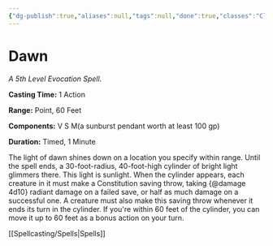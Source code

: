 ```yaml
---
{"dg-publish":true,"aliases":null,"tags":null,"done":true,"classes":"Cleric, Wizard,","spellLevel":5,"school":"Evocation","source":"XGE","permalink":"/spells/dawn/","dgHomeLink":false,"dgPassFrontmatter":true}
---
```


# Dawn
*A 5th Level Evocation Spell.*

**Casting Time:** 1 Action

**Range:** Point, 60 Feet

**Components:** V S M(a sunburst pendant worth at least 100 gp)

**Duration:** Timed, 1 Minute

The light of dawn shines down on a location you specify within range. Until the spell ends, a 30-foot-radius, 40-foot-high cylinder of bright light glimmers there. This light is sunlight.
When the cylinder appears, each creature in it must make a Constitution saving throw, taking {@damage 4d10} radiant damage on a failed save, or half as much damage on a successful one. A creature must also make this saving throw whenever it ends its turn in the cylinder.
If you're within 60 feet of the cylinder, you can move it up to 60 feet as a bonus action on your turn.

[[Spellcasting/Spells|Spells]]